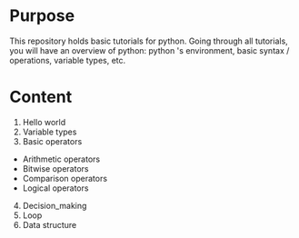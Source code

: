 # Purpose

This repository holds basic tutorials for python. Going through all tutorials, you will have an overview of python: python 's environment, basic syntax / operations, variable types, etc.

# Content

1. Hello world
2. Variable types
3. Basic operators
- Arithmetic operators
- Bitwise operators
- Comparison operators
- Logical operators
4. Decision_making
5. Loop
6. Data structure

